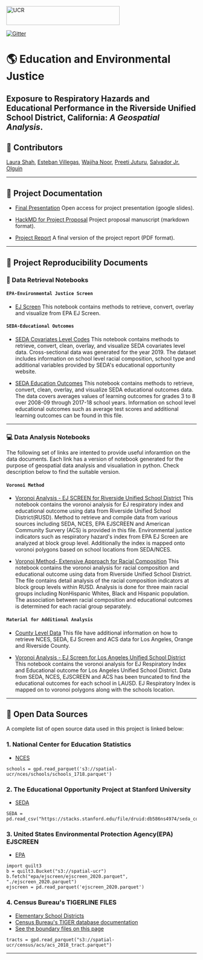 
<img src="https://spatial.ucr.edu/images/UCR_logo_long.png" alt="UCR"
	title="University of California" width="300" height="50"  /> 

[![Gitter](https://badges.gitter.im/p280s21project3/community.svg)](https://gitter.im/p280s21project3/community?utm_source=badge&utm_medium=badge&utm_campaign=pr-badge)

# 🌎 Education and Environmental Justice
## Exposure to Respiratory Hazards and Educational Performance in the Riverside Unified School District, California: *A Geospatial Analysis*. ##


## :pushpin: Contributors
[Laura Shah](https://github.com/lsala010/),  [Esteban Villegas](https://github.com/evill092),  [Wajiha Noor](https://github.com/WawNun),  [Preeti Juturu](https://github.com/preetijuturu),  [Salvador Jr. Olguin](https://github.com/Salolg5)

------
## 📁 Project Documentation

- [Final Presentation](https://docs.google.com/presentation/d/1rp7JEXDTZyxcVlwDGPZybQEtdEnhNggBlO7OzcP2YGs/edit?usp=sharing) 
Open access for project presentation (google slides).

-  [HackMD for Project Proposal](https://hackmd.io/@xSZKUBllSUCUfYxmgoh_yA/SyurmYCUd)
Project proposal manuscript (markdown format).
  
 - [Project Report](https://github.com/preetijuturu/p280s21project3/blob/main/Project_Documents/PBPL280%20Group%203%20Manuscript.pdf)
 A final version of the project report (PDF format).
  
  
------

## 📓 Project Reproducibility Documents

### 📔  Data Retrieval Notebooks


####  `EPA-Environmental Justice Screen`
	
 - [EJ Screen](https://github.com/preetijuturu/p280s21project3/blob/main/EJ__V2.ipynb)
This notebook contains methods to retrieve, convert, overlay and visualize from EPA EJ Screen.

####  `SEDA-Educational Outcomes`

- [SEDA Covariates Level Codes](https://github.com/preetijuturu/p280s21project3/blob/main/Codebook/New_SEDA.ipynb)
This notebook contains methods to retrieve, convert, clean, overlay, and visualize SEDA covariates level data. Cross-sectional data was generated for the year 2019. The dataset includes information on school level racial composition, school type and additional variables provided by SEDA's educational opportunity website.

- [SEDA Education Outcomes](https://github.com/preetijuturu/p280s21project3/blob/main/Education_SEDA.ipynb)
This notebook contains methods to retrieve, convert, clean, overlay, and visualize SEDA educational outcomes data. The data covers averages values of learning outcomes for grades 3 to 8 over 2008-09 through 2017-18 school years. Information on school level educational outcomes such as average test scores and additional learning outcomes can be found in this file.


----
### 💻  Data Analysis Notebooks

The following set of links are intented to provide useful inforamtion on the data documents. Each link has a version of notebook generated for the purpose of geospatial data analysis and visualiation in python. Check description below to find the suitable version. 
	
####  `Voronoi Method `

- [Voronoi Analysis - EJ SCREEN for Riverside Unified School District](https://github.com/preetijuturu/p280s21project3/blob/main/RUSD_Vor.ipynb)
This notebook contains the voronoi analysis for EJ respiratory index and educational outcome using data from Riverside Unified School District(RUSD). Method to retrieve and compile data from various sources including SEDA, NCES, EPA EJSCREEN and American Community Survery (ACS) is provided in this file. Environmental justice indicators such as respiratory hazard's index from EPA EJ Screen are analyzed at block group level. Additionally the index is mapped onto voronoi polygons based on school locations from SEDA/NCES. 

- [Voronoi Method- Extensive Approach for Racial Composition](https://github.com/preetijuturu/p280s21project3/blob/main/NEW_RUSD_Vor_extensive.ipynb)
This notebook contains the voronoi analysis for racial composition and educational outcome using data from Riverside Unified School District. The file contains detail analysis of the racial composition indicators at block group levels within RUSD. Analysis is done for three main racial groups including NonHispanic Whites, Black and Hispanic population. The association between racial composition and educational outcomes is determined for each racial group separately.
 
####  `Material for Additional Analysis`

- [County Level Data](https://github.com/preetijuturu/p280s21project3/blob/main/Combined_File2.ipynb)
This file have additional information on how to retrieve NCES, SEDA, EJ Screen and ACS data for Los Angeles, Orange and Riverside County.

- [Voronoi Analysis - EJ Screen for Los Angeles Unified School District](https://github.com/preetijuturu/p280s21project3/blob/main/LAUSD_Data.ipynb)
This notebook contains the voronoi analysis for EJ Respiratory Index and Educational outcome for Los Angeles Unified School District. Data from SEDA, NCES, EJSCREEN and ACS has been truncated to find the educational outcomes for each school in LAUSD. EJ Respiratory Index is mapped on to voronoi polygons along with the schools location. 


------

##  📎 Open Data Sources

A complete list of open source data used in this project is linked below:
 
### 1. National Center for Education Statistics 
 
  - [NCES](https://open.quiltdata.com/b/spatial-ucr/tree/nces/schools/) 

```
schools = gpd.read_parquet('s3://spatial-ucr/nces/schools/schools_1718.parquet')
```
### 2. The Educational Opportunity Project at Stanford University 

  - [SEDA](https://edopportunity.org/) 
  
```
SEDA = pd.read_csv("https://stacks.stanford.edu/file/druid:db586ns4974/seda_cov_school_poolyr_4.0.csv")
```
### 3. United States Environmental Protection Agency(EPA) EJSCREEN

 - [EPA](https://open.quiltdata.com/b/spatial-ucr/tree/epa/ejscreen/)
   
```
import quilt3
b = quilt3.Bucket("s3://spatial-ucr")
b.fetch("epa/ejscreen/ejscreen_2020.parquet", "./ejscreen_2020.parquet")
ejscreen = pd.read_parquet('ejscreen_2020.parquet')
```

### 4. Census Bureau's TIGERLINE FILES
   - [Elementary School Districts]( http://www2.census.gov/geo/tiger/TIGER2010DP1/ELSD_2010Census_DP1.zip)
   - [Census Bureau's TIGER database documentation]( https://www.census.gov/programs-surveys/saipe/technical-documentation/methodology/school-districts/overview-school-district.html)
   - [See the boundary files on this page]( https://www.census.gov/geographies/mapping-files/2010/geo/tiger-data.html)

```
tracts = gpd.read_parquet("s3://spatial-ucr/census/acs/acs_2018_tract.parquet")
```
----



  	

